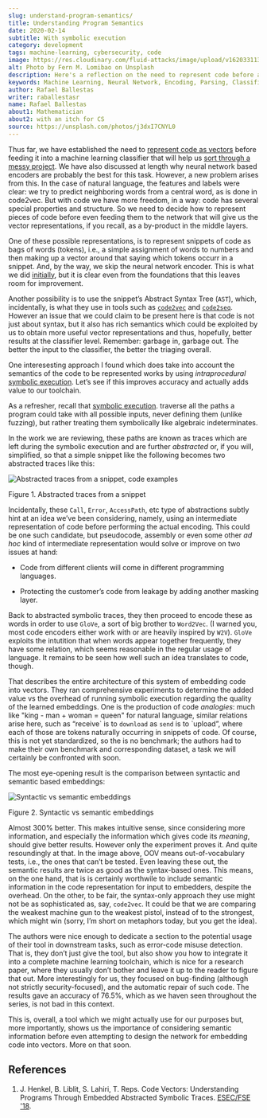 ```yaml
---
slug: understand-program-semantics/
title: Understanding Program Semantics
date: 2020-02-14
subtitle: With symbolic execution
category: development
tags: machine-learning, cybersecurity, code
image: https://res.cloudinary.com/fluid-attacks/image/upload/v1620331136/blog/understand-program-semantics/cover_pb9jml.webp
alt: Photo by Fern M. Lomibao on Unsplash
description: Here's a reflection on the need to represent code before actually feeding it into neural network based encoders, such as code2vec, word2vec, and code2seq.
keywords: Machine Learning, Neural Network, Encoding, Parsing, Classifier, Vulnerability, Ethical Hacking, Pentesting
author: Rafael Ballestas
writer: raballestasr
name: Rafael Ballestas
about1: Mathematician
about2: with an itch for CS
source: https://unsplash.com/photos/j3dxI7CNYL0
---
```


Thus far, we have established the need to [represent code as
vectors](../vector-language/) before feeding it into a machine learning
classifier that will help us [sort through a messy
project](../triage-hacker/). We have also discussed at length why neural
network based encoders are probably the best for this task. However, a
new problem arises from this. In the case of natural language, the
features and labels were clear: we try to predict neighboring words from
a central word, as is done in code2vec. But with code we have more
freedom, in a way: code has several special properties and structure. So
we need to decide how to represent pieces of code before even feeding
them to the network that will give us the vector representations, if you
recall, as a by-product in the middle layers.

One of these possible representations, is to represent snippets of code
as bags of words (tokens), i.e., a simple assignment of words to numbers
and then making up a vector around that saying which tokens occurr in a
snippet. And, by the way, we skip the neural network encoder. This is
what we did [initially](../vulnerability-classifier/), but it is clear
even from the foundations that this leaves room for improvement.

Another possibility is to use the snippet’s Abstract Syntax Tree
(`AST`), which, incidentally, is what they use in tools such as
[`code2vec`](../embed-code-vector/) and
[`code2seq`](../code-translate/). However an issue that we could claim
to be present here is that code is not just about syntax, but it also
has rich semantics which could be exploited by us to obtain more useful
vector representations and thus, hopefully, better results at the
classifier level. Remember: garbage in, garbage out. The better the
input to the classifier, the better the triaging overall.

One interesesting approach I found which does take into account the
semantics of the code to be represented works by using *intraprocedural*
[symbolic execution](../symbolic-execution-mortals). Let’s see if this
improves accuracy and actually adds value to our toolchain.

As a refresher, recall that [symbolic
execution](../symbolic-execution-mortals). traverse all the paths a
program could take with all possible inputs, never defining them (unlike
fuzzing), but rather treating them symbolically like algebraic
indeterminates.

In the work we are reviewing, these paths are known as traces which are
left during the symbolic execution and are further *abstracted* or, if
you will, simplified, so that a simple snippet like the following
becomes two abstracted traces like this:

<div class="imgblock">

![Abstracted traces from a snippet, code examples](https://res.cloudinary.com/fluid-attacks/image/upload/v1620331136/blog/understand-program-semantics/abstracted-traces_adwalc.webp)

<div class="title">

Figure 1. Abstracted traces from a snippet

</div>

</div>

Incidentally, these `Call`, `Error`, `AccessPath`, etc type of
abstractions subtly hint at an idea we’ve been considering, namely,
using an intermediate representation of code before performing the
actual encoding. This could be one such candidate, but pseudocode,
assembly or even some other *ad hoc* kind of intermediate representation
would solve or improve on two issues at hand:

- Code from different clients will come in different programming
  languages.

- Protecting the customer’s code from leakage by adding another
  masking layer.

Back to abstracted symbolic traces, they then proceed to encode these as
words in order to use `GloVe`, a sort of big brother to `Word2Vec`. (I
warned you, most code encoders either work with or are heavily inspired
by `W2V`). `GloVe` exploits the intutition that when words appear
together frequently, they have some relation, which seems reasonable in
the regular usage of language. It remains to be seen how well such an
idea translates to code, though.

That describes the entire architecture of this system of embedding code
into vectors. They ran comprehensive experiments to determine the added
value vs the overhead of running symbolic execution regarding the
quality of the learned embeddings. One is the production of code
*analogies*: much like "king - man + woman = queen" for natural
language, similar relations arise here, such as “receive\` is to
`download` as `send` is to \`upload”, where each of those are tokens
naturally occurring in snippets of code. Of course, this is not yet
standardized, so the is no benchmark; the authors had to make their own
benchmark and corresponding dataset, a task we will certainly be
confronted with soon.

The most eye-opening result is the comparison between syntactic and
semantic based embeddings:

<div class="imgblock">

![Syntactic vs semantic embeddings](https://res.cloudinary.com/fluid-attacks/image/upload/v1620331135/blog/understand-program-semantics/syntactic-vs-semantic_y3j5an.webp)

<div class="title">

Figure 2. Syntactic vs semantic embeddings

</div>

</div>

Almost 300% better. This makes intuitive sense, since considering more
information, and especially the information which gives code its
*meaning*, should give better results. However only the experiment
proves it. And quite resoundingly at that. In the image above, OOV means
out-of-vocabulary tests, i.e., the ones that can’t be tested. Even
leaving these out, the semantic results are twice as good as the
syntax-based ones. This means, on the one hand, that is is certainly
worthwile to include semantic information in the code representation for
input to embedders, despite the overhead. On the other, to be fair, the
syntax-only approach they use might not be as sophisticated as, say,
`code2vec`. It could be that we are comparing the weakest machine gun to
the weakest pistol, instead of to the strongest, which might win (sorry,
I’m short on metaphors today, but you get the idea).

The authors were nice enough to dedicate a section to the potential
usage of their tool in downstream tasks, such as error-code misuse
detection. That is, they don’t just give the tool, but also show you how
to integrate it into a complete machine learning toolchain, which is
nice for a research paper, where they usually don’t bother and leave it
up to the reader to figure that out. More interestingly for us, they
focused on bug-finding (although not strictly security-focused), and the
automatic repair of such code. The results gave an accuracy of 76.5%,
which as we haven seen throughout the series, is not bad in this
context.

This is, overall, a tool which we might actually use for our purposes
but, more importantly, shows us the importance of considering semantic
information before even attempting to design the network for embedding
code into vectors. More on that soon.

## References

1. J. Henkel, B. Liblit, S. Lahiri, T. Reps. Code Vectors:
    Understanding Programs Through Embedded Abstracted Symbolic Traces.
    [ESEC/FSE '18](https://arxiv.org/pdf/1803.06686.pdf).
